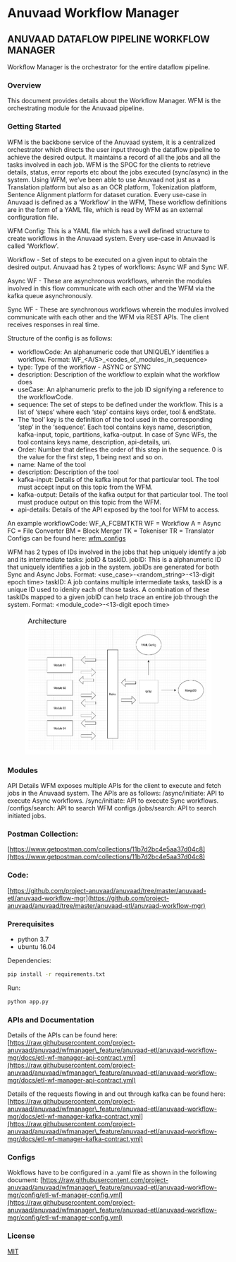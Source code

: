 # Anuvaad Workflow Manager

## ANUVAAD DATAFLOW PIPELINE WORKFLOW MANAGER

Workflow Manager is the orchestrator for the entire dataflow pipeline.

### Overview

This document provides details about the Workflow Manager. WFM is the orchestrating module for the Anuvaad pipeline.

### Getting Started

WFM is the backbone service of the Anuvaad system, it is a centralized orchestrator which directs the user input through the dataflow pipeline to achieve the desired output. It maintains a record of all the jobs and all the tasks involved in each job. WFM is the SPOC for the clients to retrieve details, status, error reports etc about the jobs executed (sync/async) in the system. Using WFM, we’ve been able to use Anuvaad not just as a Translation platform but also as an OCR platform, Tokenization platform, Sentence Alignment platform for dataset curation. Every use-case in Anuvaad is defined as a ‘Workflow’ in the WFM, These workflow definitions are in the form of a YAML file, which is read by WFM as an external configuration file.

WFM Config: This is a YAML file which has a well defined structure to create workflows in the Anuvaad system. Every use-case in Anuvaad is called ‘Workflow’.

Workflow - Set of steps to be executed on a given input to obtain the desired output. Anuvaad has 2 types of workflows: Async WF and Sync WF.

Async WF - These are asynchronous workflows, wherein the modules involved in this flow communicate with each other and the WFM via the kafka queue asynchronously.

Sync WF - These are synchronous workflows wherein the modules involved communicate with each other and the WFM via REST APIs. The client receives responses in real time.

Structure of the config is as follows:

* workflowCode: An alphanumeric code that UNIQUELY identifies a workflow. Format: WF\_\<A/S>\_\<codes\_of\_modules\_in\_sequence>
* type: Type of the workflow - ASYNC or SYNC
* description: Description of the workflow to explain what the workflow does
* useCase: An alphanumeric prefix to the job ID signifying a reference to the workflowCode.
* sequence: The set of steps to be defined under the workflow. This is a list of ‘steps’ where each ‘step’ contains keys order, tool & endState.
* The ‘tool’ key is the definition of the tool used in the corresponding ‘step’ in the ‘sequence’. Each tool contains keys name, description, kafka-input, topic, partitions, kafka-output. In case of Sync WFs, the tool contains keys name, description, api-details, uri.
* Order: Number that defines the order of this step in the sequence. 0 is the value for the first step, 1 being next and so on.
* name: Name of the tool
* description: Description of the tool
* kafka-input: Details of the kafka input for that particular tool. The tool must accept input on this topic from the WFM.
* kafka-output: Details of the kafka output for that particular tool. The tool must produce output on this topic from the WFM.
* api-details: Details of the API exposed by the tool for WFM to access.

An example workflowCode: WF\_A\_FCBMTKTR WF = Workflow A = Async FC = File Converter BM = Block Merger TK = Tokeniser TR = Translator Configs can be found here: [wfm\_configs](https://github.com/project-anuvaad/anuvaad/tree/master/anuvaad-etl/anuvaad-workflow-mgr/config)

WFM has 2 types of IDs involved in the jobs that hep uniquely identify a job and its intermediate tasks: jobID & taskID. jobID: This is a alphanumeric ID that uniquely identifies a job in the system. jobIDs are generated for both Sync and Async Jobs. Format: \<use\_case>-\<random\_string>-<13-digit epoch time> taskID: A job contains multiple intermediate tasks, taskID is a unique ID used to idenity each of those tasks. A combination of these taskIDs mapped to a given jobID can help trace an entire job through the system. Format: \<module\_code>-<13-digit epoch time>

<figure><img src="../.gitbook/assets/image (2).png" alt=""><figcaption></figcaption></figure>

### Modules

API Details WFM exposes multiple APIs for the client to execute and fetch jobs in the Anuvaad system. The APIs are as follows: /async/initiate: API to execute Async workflows. /sync/initiate: API to execute Sync workflows. /configs/search: API to search WFM configs /jobs/search: API to search initiated jobs.

### Postman Collection:

[https://www.getpostman.com/collections/11b7d2bc4e5aa37d04c8](https://www.getpostman.com/collections/11b7d2bc4e5aa37d04c8)

### Code:

[https://github.com/project-anuvaad/anuvaad/tree/master/anuvaad-etl/anuvaad-workflow-mgr](https://github.com/project-anuvaad/anuvaad/tree/master/anuvaad-etl/anuvaad-workflow-mgr)

### Prerequisites

* python 3.7
* ubuntu 16.04

Dependencies:

```bash
pip install -r requirements.txt
```

Run:

```bash
python app.py
```

### APIs and Documentation

Details of the APIs can be found here: [https://raw.githubusercontent.com/project-anuvaad/anuvaad/wfmanager\_feature/anuvaad-etl/anuvaad-workflow-mgr/docs/etl-wf-manager-api-contract.yml](https://raw.githubusercontent.com/project-anuvaad/anuvaad/wfmanager\_feature/anuvaad-etl/anuvaad-workflow-mgr/docs/etl-wf-manager-api-contract.yml)

Details of the requests flowing in and out through kafka can be found here: [https://raw.githubusercontent.com/project-anuvaad/anuvaad/wfmanager\_feature/anuvaad-etl/anuvaad-workflow-mgr/docs/etl-wf-manager-kafka-contract.yml](https://raw.githubusercontent.com/project-anuvaad/anuvaad/wfmanager\_feature/anuvaad-etl/anuvaad-workflow-mgr/docs/etl-wf-manager-kafka-contract.yml)

### Configs

Wokflows have to be configured in a .yaml file as shown in the following document: [https://raw.githubusercontent.com/project-anuvaad/anuvaad/wfmanager\_feature/anuvaad-etl/anuvaad-workflow-mgr/config/etl-wf-manager-config.yml](https://raw.githubusercontent.com/project-anuvaad/anuvaad/wfmanager\_feature/anuvaad-etl/anuvaad-workflow-mgr/config/etl-wf-manager-config.yml)

### License

[MIT](https://choosealicense.com/licenses/mit/)
